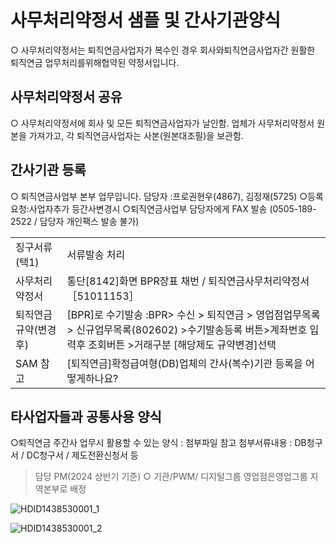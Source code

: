 # 사무처리약정서 샘플 및 간사기관양식
○ 사무처리약정서는 퇴직연금사업자가 복수인 경우 회사와퇴직연금사업자간 원활한 퇴직연금 업무처리를위해협약된 약정서입니다.
## 사무처리약정서 공유
○ 사무처리약정서에 회사 및 모든 퇴직연금사업자가 날인함.
업체가 사무처리약정서 원본을 가져가고, 각 퇴직연금사업자는 사본(원본대조필)을 보관함.
## 간사기관 등록
○ 퇴직연금사업부 본부 업무입니다.
담당자 :프로권현우(4867), 김정재(5725)
○등록요청:사업자추가 등간사변경시
○퇴직연금사업부 담당자에게 FAX 발송 (0505-189-2522 / 담당자 개인팩스 발송 불가)

<table><tbody><tr>
<td>
징구서류(택1)</td>
<td>
서류발송 처리</td></tr><tr>
<td>
사무처리약정서</td>
<td>
통단[8142]화면 BPR장표 채번 / 퇴직연금사무처리약정서［51011153］</td></tr><tr>
<td>
퇴직연금규약(변경후)</td>
<td>[BPR]로 수기발송 :BPR> 수신 > 퇴직연금 > 영업점업무목록 > 신규업무목록(802602) >수기발송등록 버튼>계좌번호 입력후 조회버튼 >거래구분 [해당제도 규약변경]선택</td></tr><tr>
<td>
SAM 참고</td>
<td>
[퇴직연금]확정급여형(DB)업체의 간사(복수)기관 등록을 어떻게하나요?</td></tr></tbody>
</table>


## 타사업자들과 공통사용 양식
○퇴직연금 주간사 업무시 활용할 수 있는 양식 : 첨부파일 참고
첨부서류내용 : DB청구서 / DC청구서 / 제도전환신청서 등
> 담당 PM(2024 상반기 기준)
○ 기관/PWM/ 디지털그룹 영업점은영업그룹 지역본부로 배정

![HDID1438530001_1](HDID1438530001_1.jpg)


![HDID1438530001_2](HDID1438530001_2.jpg)

